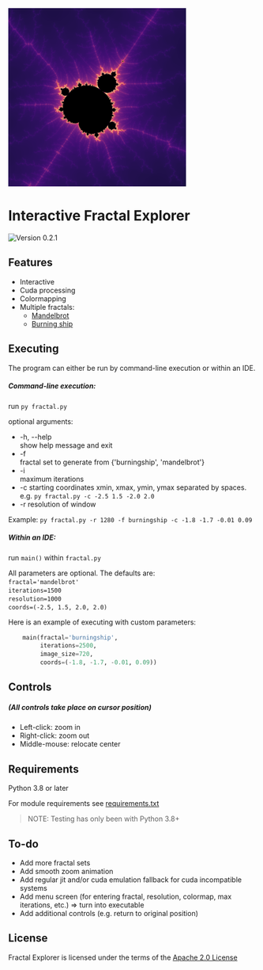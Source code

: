 <img src="./screens/mini.png" alt="mandelbrot" width="360px"/>

Interactive Fractal Explorer
==============================

![Version 0.2.1](https://img.shields.io/badge/version-1.0.0-blue)

Features
--------
* Interactive
* Cuda processing
* Colormapping
* Multiple fractals:
  * [Mandelbrot](https://en.wikipedia.org/wiki/Mandelbrot_set)
  * [Burning ship](https://en.wikipedia.org/wiki/Burning_Ship_fractal)

Executing
--------
The program can either be run by command-line execution or within an IDE.

##### Command-line execution:
run `py fractal.py`

optional arguments:
*  -h, --help            
show help message and exit
*  -f    
fractal set to generate from {'burningship', 'mandelbrot'}
*  -i        
maximum iterations
*  -c
starting coordinates xmin, xmax, ymin, ymax separated by spaces. e.g. `py fractal.py -c -2.5 1.5 -2.0 2.0`
*  -r
resolution of window

Example:
`py fractal.py -r 1280 -f burningship -c -1.8 -1.7 -0.01 0.09`

##### Within an IDE:
run `main()` within `fractal.py`

All parameters are optional. The defaults are:  
`fractal='mandelbrot'`  
`iterations=1500`  
`resolution=1000`  
`coords=(-2.5, 1.5, 2.0, 2.0)`

Here is an example of executing with custom parameters:
```python
    main(fractal='burningship',
         iterations=2500,
         image_size=720,
         coords=(-1.8, -1.7, -0.01, 0.09))
```

Controls
--------
##### (All controls take place on cursor position)
* Left-click: zoom in
* Right-click: zoom out
* Middle-mouse: relocate center

Requirements
------------
Python 3.8 or later

For module requirements see [requirements.txt](https://github.com/wephy/py-fractals/blob/main/requirements.txt)
> NOTE: Testing has only been with Python 3.8+

To-do
------
* Add more fractal sets
* Add smooth zoom animation
* Add regular jit and/or cuda emulation fallback for cuda incompatible systems
* Add menu screen (for entering fractal, resolution, colormap, max iterations, etc.) => turn into executable
* Add additional controls (e.g. return to original position)

License
-------
Fractal Explorer is licensed under the terms of the [Apache 2.0 License](http://www.apache.org/licenses/LICENSE-2.0)
